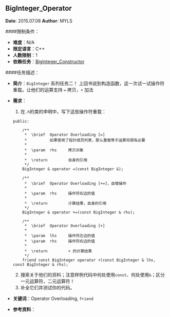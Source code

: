 BigInteger_Operator
---

**Date**: 2015.07.08
**Author**: MYLS

####限制条件：

 - **难度**：N/A
 - **限定语言**：C++
 - **人数限制**：1
 - **依赖任务**：[BigInteger_Constructor](BigInteger_Constructor.md)

####任务描述：

 - **简介**：`BigInteger` 系列任务二！
 上回书说到构造函数，这一次试一试操作符重载。让他们的运算支持 `=` 拷贝，`+` 加法
 - **需求**：
    1. 在`.h`的类的申明中，写下这些操作符重载：
	```
	public:

		/**
		 *	\brief	Operator Overloading [=]
		 *			如果使用了指针成员列表，那么重载等于运算将很有必要
		 *
		 *	\param	rhs		拷贝对象
		 *
		 *	\return			自身的引用
		 */
		BigInteger & operator =(const BigInteger &);

		/**
		 *	\brief	Operator Overloading [+=]，自增操作
		 *
		 *	\param	rhs		操作符右边的值
		 *
		 *	\return			计算结果，自身的引用
		 */
		BigInteger & operator +=(const BigInteger & rhs);

		/**
		 *	\brief	Operator Overloading [+]
		 *
		 *	\param	lhs		操作符左边的值
		 *	\param	rhs		操作符右边的值
		 *
		 *	\return			+ 的计算结果
		 */
		friend const BigInteger operator +(const BigInteger & lhs, const BigInteger & rhs);
	```
    2. 搜索关于他们的资料；注意样例代码中何处使用`const`、何处使用`&`；区分一元运算符，二元运算符！
    3. 补全它们并测试你的代码。

 - **关键词**：Operator Overloading, `friend`
 - **参考资料**：
